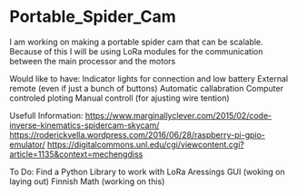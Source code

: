 # Portable_Spider_Cam
I am working on making a portable spider cam that can be scalable. Because of this I will be using LoRa modules for the communication between the main processor and the motors 

Would like to have:
Indicator lights for connection and low battery
External remote (even if just a bunch of buttons)
Automatic callabration
Computer controled ploting
Manual controll (for ajusting wire tention)

Usefull Information:
https://www.marginallyclever.com/2015/02/code-inverse-kinematics-spidercam-skycam/
https://roderickvella.wordpress.com/2016/06/28/raspberry-pi-gpio-emulator/
https://digitalcommons.unl.edu/cgi/viewcontent.cgi?article=1135&context=mechengdiss

To Do:
Find a Python Library to work with LoRa
Aressings GUI (woking on laying out)
Finnish Math (working on this)
